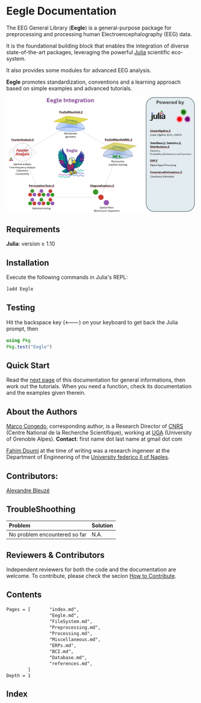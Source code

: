 # Eegle Documentation
The EEG General Library (**Eegle**) is a general-purpose package for
preprocessing and processing human Electroencephalography (EEG) data.

It is the foundational building block that enables the integration of diverse
state-of-the-art packages, leveraging the powerful [Julia](https://julialang.org/) scientific eco-system.

It also provides some modules for advanced EEG analysis.

**Eegle** promotes standardization, conventions and a learning approach based on simple examples and advanced tutorials.

![Figure 1](assets/Fig1_index.png)

## Requirements 

**Julia**: version ≥ 1.10

## Installation

Execute the following commands in Julia's REPL:

```julia
]add Eegle
```

## Testing

Hit the backspace key (🡐) on your keyboard to get back the Julia prompt, then

```julia
using Pkg
Pkg.test("Eegle")
```

## Quick Start
Read the [next page](@ref "Eegle") of this documentation for general informations, then work out the tutorials.
When you need a function, check its documentation and the examples given therein.

## About the Authors

[Marco Congedo](https://sites.google.com/site/marcocongedo), corresponding author, is a Research Director of [CNRS](http://www.cnrs.fr/en) (Centre National de la Recherche Scientifique), working at [UGA](https://www.univ-grenoble-alpes.fr/english/) (University of Grenoble Alpes). **Contact**: first name dot last name at gmail dot com

[Fahim Doumi](https://www.linkedin.com/in/fahim-doumi-4888a9251/?locale=fr_FR) at the time of writing was a research ingeneer at the Department of Enginnering of the [University federico II of Naples](https://www.unina.it/en_GB/home).

## Contributors: 

[Alexandre Bleuzé](https://www.linkedin.com/in/alexandre-bleuz%C3%A9-069b37154/)

## TroubleShoothing
| Problem   | Solution |
|:----------|:----------|
| No problem encountered so far |  N.A.|

## Reviewers & Contributors

Independent reviewers for both the code and the documentation are welcome.
To contribute, please check the secion [How to Contribute](@ref).

## Contents

```@contents
Pages = [       "index.md",
                "Eegle.md",
                "FileSystem.md",
                "Preprocessing.md",
                "Processing.md",
                "Miscellaneous.md",
                "ERPs.md",
                "BCI.md",
                "Database.md",
				"references.md",
		]
Depth = 1
```

## Index

```@index
```
